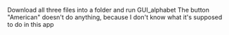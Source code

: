 Download all three files into a folder and run GUI_alphabet
The button "American" doesn't do anything, because I don't know what it's supposed to do in this app
